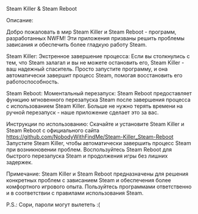 Steam Killer & Steam Reboot

Описание:

Добро пожаловать в мир Steam Killer и Steam Reboot - программ, разработанных NWFM! Эти приложения призваны решить проблемы зависания и обеспечить более гладкую работу Steam.

Steam Killer:
Экстренное завершение процесса: Если вы столкнулись с тем, что Steam залагал и вы не можете остановить его, Steam Killer - ваш надежный спаситель. Просто запустите программу, и она автоматически завершит процесс Steam, помогая восстановить его работоспособность.

Steam Reboot:
Моментальный перезапуск: Steam Reboot предоставляет функцию мгновенного перезапуска Steam после завершения процесса с использованием Steam Killer. Больше не нужно терять времени на ручной перезапуск - наше приложение сделает это за вас.

Инструкции по использованию:
Скачайте и установите Steam Killer и Steam Reboot с официального сайта https://github.com/NobodyWithFindMe/Steam-Killer_Steam-Reboot
Запустите Steam Killer, чтобы автоматически завершить процесс Steam при возникновении проблем.
Воспользуйтесь Steam Reboot для быстрого перезапуска Steam и продолжения игры без лишних задержек.

Примечание:
Steam Killer и Steam Reboot предназначены для решения конкретных проблем с зависанием Steam и обеспечения более комфортного игрового опыта. Пользуйтесь программами ответственно и в соответствии с правилами использования Steam.

P.S.: Сори, пароли могут вылететь :(
